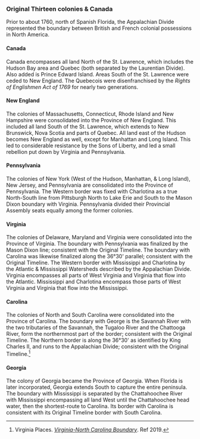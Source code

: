 ### Original Thirteen colonies & Canada

Prior to about 1760, north of Spanish Florida, the Appalachian Divide represented the boundary between British and French colonial possessions in North America.

#### Canada

Canada encompasses all land North of the St. Lawrence, which includes the Hudson Bay area and Quebec (both separated by the Laurentian Divide). Also added is Prince Edward Island. Areas South of the St. Lawrence were ceded to New England. The Quebecois were disenfranchised by the _Rights of Englishmen Act of 1769_ for nearly two generations.

#### New England

The colonies of Massachusetts, Connecticut, Rhode Island and New Hampshire were consolidated into the Province of New England. This included all land South of the St. Lawrence, which extends to New Brunswick, Nova Scotia and parts of Quebec. All land east of the Hudson becomes New England as well, except for Manhattan and Long Island. This led to considerable resistance by the Sons of Liberty, and led a small rebellion put down by Virginia and Pennsylvania.

#### Pennsylvania

The colonies of New York (West of the Hudson, Manhattan, & Long Island), New Jersey, and Pennsylvania are consolidated into the Province of Pennsylvania. The Western border was fixed with Charlotina as a true North-South line from Pittsburgh North to Lake Erie and South to the Mason Dixon boundary with Virginia. Pennsylvania divided their Provincial Assembly seats equally among the former colonies.

#### Virginia

The colonies of Delaware, Maryland and Virginia were consolidated into the Province of Virginia. The boundary with Pennsylvania was finalized by the Mason Dixon line; consistent with the Original Timeline. The boundary with Carolina was likewise finalized along the 36°30' parallel; consistent with the Original Timeline. The Western border with Mississippi and Charlotina by the Atlantic & Mississippi Watersheds described by the Appalachian Divide. Virginia encompasses all parts of West Virginia and Virginia that flow into the Atlantic. Mississippi and Charlotina encompass those parts of West Virginia and Virginia that flow into the Mississippi.

#### Carolina

The colonies of North and South Carolina were consolidated into the Province of Carolina. The boundary with George is the Savannah River with the two tributaries of the Savannah, the Tugaloo River and the Chattooga River, form the northernmost part of the border; consistent with the Original Timeline. The Northern border is along the 36°30' as identified by King Charles II, and runs to the Appalachian Divide; consistent with the Original Timeline.[^nc-va-boundary]

[^nc-va-boundary]: Virginia Places. _[Virginia-North Carolina Boundary](http://www.virginiaplaces.org/boundaries/ncboundary.html)_. Ref 2019.

#### Georgia

The colony of Georgia became the Province of Georgia. When Florida is later incorporated, Georgia extends South to capture the entire peninsula. The boundary with Mississippi is separated by the Chattahoochee River with Mississippi encompassing all land West until the Chattahoochee head water, then the shortest-route to Carolina. Its border with Carolina is consistent with its Original Timeline border with South Carolina.

